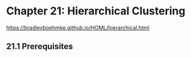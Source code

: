 # Chapter 21: Hierarchical Clustering

https://bradleyboehmke.github.io/HOML/hierarchical.html

## 21.1 Prerequisites
